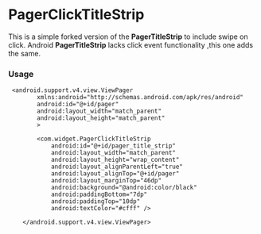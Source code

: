 # PagerClickTitleStrip

This is a  simple forked version of the <b>PagerTitleStrip</b> to include swipe on click.
Android <b>PagerTitleStrip</b> lacks click event functionality ,this one adds the same.

### Usage

	 <android.support.v4.view.ViewPager
            xmlns:android="http://schemas.android.com/apk/res/android"
            android:id="@+id/pager"
            android:layout_width="match_parent"
            android:layout_height="match_parent"
            >
  
	        <com.widget.PagerClickTitleStrip
	            android:id="@+id/pager_title_strip"
	            android:layout_width="match_parent"
	            android:layout_height="wrap_content"
	            android:layout_alignParentLeft="true"
	            android:layout_alignTop="@+id/pager"
	            android:layout_marginTop="46dp"
	            android:background="@android:color/black"
	            android:paddingBottom="7dp"
	            android:paddingTop="10dp"
	            android:textColor="#cfff" />
            
        </android.support.v4.view.ViewPager>

